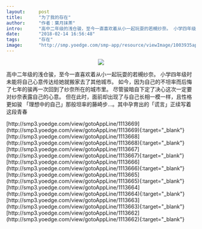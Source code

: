 ```yaml
---
layout:     post
title:      "为了我的存在"
author:     "作者：葉月抹茶"
intro:      "高中二年级的浅仓骏，至今一直喜欢着从小一起玩耍的若槻纱奈。 小学四年级时未能将自己心意传达给她就搬家去了其他城市。 如今，因为自己的不坦率而后悔了七年的骏再一次回到了纱奈所在的城市里。 尽管骏暗自下定了决心这次一定要对纱奈表露自己的心意。 但在此时，面前却出现了与自己长相一模一样，且性格更如骏 「理想中的自己」那般坦率的藤崎步…。其中孕育出的「谎言」正续写着这段青春"
date:       "2018-02-14 16:56:48"
tags:       "存在"
image:      "http://smp.yoedge.com/smp-app/resource/viewImage/1003935appline.png"
---
```

<div style="text-align: center">
<p><img src="http://smp.yoedge.com/smp-app/resource/viewImage/1003935appline.png"/></p>
</div>
<p class="post-meta">
<span>高中二年级的浅仓骏，至今一直喜欢着从小一起玩耍的若槻纱奈。 小学四年级时未能将自己心意传达给她就搬家去了其他城市。 如今，因为自己的不坦率而后悔了七年的骏再一次回到了纱奈所在的城市里。 尽管骏暗自下定了决心这次一定要对纱奈表露自己的心意。 但在此时，面前却出现了与自己长相一模一样，且性格更如骏 「理想中的自己」那般坦率的藤崎步…。其中孕育出的「谎言」正续写着这段青春</span>
</p>
[http://smp3.yoedge.com/view/gotoAppLine/1113669](http://smp3.yoedge.com/view/gotoAppLine/1113669){:target="_blank"}
[http://smp3.yoedge.com/view/gotoAppLine/1113668](http://smp3.yoedge.com/view/gotoAppLine/1113668){:target="_blank"}
[http://smp3.yoedge.com/view/gotoAppLine/1113667](http://smp3.yoedge.com/view/gotoAppLine/1113667){:target="_blank"}
[http://smp3.yoedge.com/view/gotoAppLine/1113666](http://smp3.yoedge.com/view/gotoAppLine/1113666){:target="_blank"}
[http://smp3.yoedge.com/view/gotoAppLine/1113665](http://smp3.yoedge.com/view/gotoAppLine/1113665){:target="_blank"}
[http://smp3.yoedge.com/view/gotoAppLine/1113664](http://smp3.yoedge.com/view/gotoAppLine/1113664){:target="_blank"}
[http://smp3.yoedge.com/view/gotoAppLine/1113663](http://smp3.yoedge.com/view/gotoAppLine/1113663){:target="_blank"}
[http://smp3.yoedge.com/view/gotoAppLine/1113662](http://smp3.yoedge.com/view/gotoAppLine/1113662){:target="_blank"}


